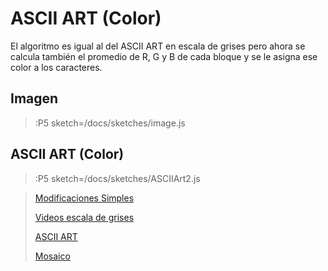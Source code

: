 # ASCII ART (Color)

El algoritmo es igual al del ASCII ART en escala de grises pero ahora
se calcula también el promedio de R, G y B de cada bloque y se le asigna
ese color a los caracteres. 

## Imagen

> :P5 sketch=/docs/sketches/image.js

## ASCII ART (Color)

> :P5 sketch=/docs/sketches/ASCIIArt2.js

> [Modificaciones Simples](/docs/workshops/ImagingFolder/simpleMods)
>
> [Videos escala de grises](/docs/workshops/ImagingFolder/videosGrises)
>
> [ASCII ART](/docs/workshops/ImagingFolder/ASCIIART)
>
> [Mosaico](/docs/workshops/ImagingFolder/mosaico)